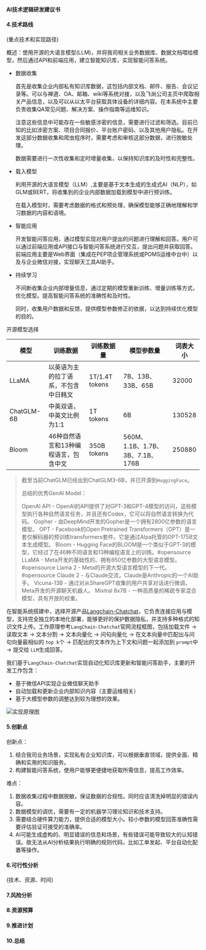 #### AI技术逻辑研发建议书



#### 4.技术路线

(重点技术和实现路径)

概述：使用开源的大语言模型(LLM)，并将我司相关业务数据库、数据文档喂给模型，然后通过API和前端应用，建立智能知识库，实现智能问答系统。

+ 数据收集

  首先是收集企业内部私有知识库数据，这包括内部文档、邮件、报告、会议记录等。可以与禅道、OA、邮箱、wiki等系统对接，以及飞尚公司主页中爬取相关产品信息，以及可以从以太平台获取具体设备的详细内容。在本系统中主要负责收集QA常见问题、解决方案、操作指南等运维知识。

  注意这些信息中可能存在一些敏感涉密的信息，需要进行过滤和筛选。目前已知的比如涉密方案、项目合同报价、平台账户密码、以及其他用户隐私。在开发这部分数据收集和爬虫程序时，需要考虑和审核这部分数据，进行脱敏处理。

  数据需要进行一次性收集和定时增量收集，以保持知识库的及时性和完整性。

+ 载入模型

  利用开源的大语言模型（LLM）,主要是基于文本生成的生成式AI（NLP），如GLM或BERT，将收集到的企业内部数据加载到模型中进行预训练。

  在载入模型时，需要考虑数据的格式和预处理，确保模型能够正确地理解和学习数据的内容和语境。

+ 智能应用

  开发智能问答应用，通过模型实现对用户提出的问题进行理解和回答。用户可以通过前端应用或API接口与智能问答系统进行交互，提出问题并获取回答。
  前端应用主要是Web界面（集成在PEP项企管理系统或POMS运维中台中）以及与企业微信对接，实现聊天工具AI助手。

+ 持续学习

  不间断收集企业内部增量信息，通过定期的模型重新训练、增量训练等方式，优化模型。提高智能问答系统的准确性和及时性。

  同时，收集用户数据和反馈，提供模型参数修正的依据，以达到持续优化模型的目的。

  

开源模型选择

| 模型       | 训练数据                             | 训练数据量     | 模型参数量                       | 词表大小 |
| ---------- | ------------------------------------ | -------------- | -------------------------------- | -------- |
| LLaMA      | 以英语为主的拉丁语系，不包含中日韩文 | 1T/1.4T tokens | 7B、13B、33B、65B                | 32000    |
| ChatGLM-6B | 中英双语，中英文比例为1:1            | 1T tokens      | 6B                               | 130528   |
| Bloom      | 46种自然语言和13种编程语言，包含中文 | 350B tokens    | 560M、1.1B、1.7B、3B、7.1B、176B | 250880   |

> 截至当前ChatGLM已经出到ChatGLM3-6B，并已开源到`HuggingFace`。
>
> 总结的优秀GenAI Model：
>
> OpenAI API - OpenAI的API提供了对GPT-3和GPT-4模型的访问，这些模型执行各种自然语言任务，并且还有Codex，它可以将自然语言转换为代码。
> Gopher - 由DeepMind开发的Gopher是一个拥有2800亿参数的语言模型。
> OPT - Facebook的Open Pretrained Transformers（OPT）是一套仅解码器的预训练transformers套件。它是通过Alpa托管的OPT-175B文本生成模型。
> Bloom - Hugging Face的BLOOM是一个类似于GPT-3的模型，它经过了在46种不同语言和13种编程语言上的训练。#opensource
> LLaMA - Meta开发的基础性的、拥有650亿参数的大型语言模型。#opensource
> Llama 2 - Meta的开源大型语言模型的下一代。#opensource
> Claude 2 - 与Claude交流，Claude是Anthropic的一个AI助手。
> Vicuna-13B - 通过对从ShareGPT收集的用户共享对话进行微调，Meta开发的开源聊天机器人。
> Mixtral 8x7B - 一种高质量的稀疏专家混合模型，具有开放的权重。



在智能系统搭建中，选择开源产品[Langchain-Chatchat](https://github.com/chatchat-space/Langchain-Chatchat)，它负责连接应用与模型，支持完全独立的本地化部署，能够更好的保护数据隐私，并支持多种格式的知识文件上传。工作原理参考`LangChain-Chatchat`官网流程框图，包括加载文件 -> 读取文本 -> 文本分割 -> 文本向量化 -> 问句向量化 -> 在文本向量中匹配出与问句向量最相似的 `top k`个 -> 匹配出的文本作为上下文和问题一起添加到 `prompt`中 -> 提交给 `LLM`生成回答。

我们基于`LangChain-Chatchat`实现自动化知识库更新和智能问答助手，主要的开发工作包含：

+ 基于微信API实现企业微信聊天助手
+ 自动加载和更新企业内部知识内容（主要运维相关）
+ 基于大模型参数的调整达到较为理想的效果。

![实现原理图](langchain+chatglm.png)



#### 5.创新点

创新点： 



1. 结合我司业务场景，实现私有企业知识库，可以根据垂直领域，提供全面、精确和实用的知识服务。
2. 构建智能问答系统，使用户能够更便捷地获取所需信息，提高工作效率。

难点：

1. 数据收集过程中数据脱敏，保证数据的合规性。同时应该清洗掉明显的错误内容。
2. 数据模型的调优，需要有一定的机器学习理论知识和技术支持。
3. 需要结合硬件算力能力，提供合适的模型大小。较小参数的模型回答准确性需要评估验证可接受的准确率。
4. AI可能生成虚构的、明显错误的信息和场景，有些错误可能导致较大的认知错误。故无法从AI分析结果执行明确的规则代码，比如工单发起、平台自动化配置等操作。

#### 6.可行性分析

(技术、资源、时间)



#### 7.风险分析

#### 8.资源预算

#### 9.推进计划

#### 10.总结